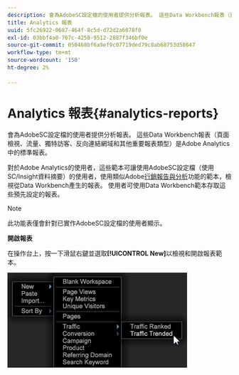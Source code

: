 ```yaml
---
description: 會為AdobeSC設定檔的使用者提供分析報表。 這些Data Workbench報表（頁面檢視、流量、獨特訪客、反向連結網域和其他重要報表類型）是Adobe Analytics中的標準報表。
title: Analytics 報表
uuid: 5fc26922-0687-464f-8c5d-d72d2a6078f0
exl-id: 03bbf4a0-767c-4258-9512-2887f346bf0e
source-git-commit: 050468bf6a9ef9c07719ded79c8ab68753d58647
workflow-type: tm+mt
source-wordcount: '150'
ht-degree: 2%

---
```


# Analytics 報表{#analytics-reports}

會為AdobeSC設定檔的使用者提供分析報表。 這些Data Workbench報表（頁面檢視、流量、獨特訪客、反向連結網域和其他重要報表類型）是Adobe Analytics中的標準報表。

對於Adobe Analytics的使用者，這些範本可讓使用AdobeSC設定檔（使用SC/Insight資料摘要）的使用者，使用類似Adobe[行銷報告與分析](http://www.adobe.com/solutions/digital-analytics/marketing-reports-analytics.html?promoid=KAUCM)功能的範本，檢視從Data Workbench產生的報表。 使用者可使用Data Workbench範本存取這些預先設定的報表。

>[!NOTE]
>
>此功能表僅會針對已實作AdobeSC設定檔的使用者顯示。

**開啟報表**

在操作台上，按一下滑鼠右鍵並選取&#x200B;**[!UICONTROL New]**&#x200B;以檢視和開啟報表範本。

![](assets/template_reports.png)

